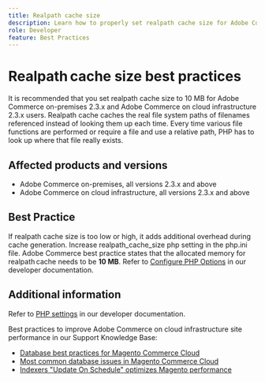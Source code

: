 ```yaml
---
title: Realpath cache size
description: Learn how to properly set realpath cache size for Adobe Commerce. 
role: Developer
feature: Best Practices
---
```


# Realpath cache size best practices

It is recommended that you set realpath cache size to 10 MB for Adobe Commerce on-premises 2.3.x and Adobe Commerce on cloud infrastructure 2.3.x users. Realpath cache caches the real file system paths of filenames referenced instead of looking them up each time. Every time various file functions are performed or require a file and use a relative path, PHP has to look up where that file really exists.

## Affected products and versions

* Adobe Commerce on-premises, all versions 2.3.x and above
* Adobe Commerce on cloud infrastructure, all versions 2.3.x and above

## Best Practice

If realpath cache size is too low or high, it adds additional overhead during cache generation. Increase realpath_cache_size php setting in the php.ini file. Adobe Commerce best practice states that the allocated memory for realpath cache needs to be **10 MB**. Refer to [Configure PHP Options](https://devdocs.magento.com/cloud/project/project-conf-files_magento-app.html#customize-phpini-settings) in our developer documentation.

## Additional information

Refer to [PHP settings](https://devdocs.magento.com/guides/v2.3/performance-best-practices/software.html#php-settings) in our developer documentation.

Best practices to improve Adobe Commerce on cloud infrastructure site performance in our Support Knowledge Base:

* [Database best practices for Magento Commerce Cloud](https://support.magento.com/hc/en-us/articles/360041997312-Database-best-practices-for-Magento-Commerce-Cloud)
* [Most common database issues in Magento Commerce Cloud](https://support.magento.com/hc/en-us/articles/360041739651-Most-common-database-issues-in-Magento-Commerce-Cloud)
* [Indexers "Update On Schedule" optimizes Magento performance](https://support.magento.com/hc/en-us/articles/360040227191-Indexers-Update-On-Schedule-optimizes-Magento-performance-)
